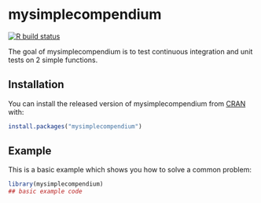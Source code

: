 # mysimplecompendium

<!-- badges: start -->
[![R build status](https://github.com/ankittandon/DATA-598-WI20-week-7/tests/workflows/R-CMD-check/badge.svg)](https://github.com/ankittandon/DATA-598-WI20-week-7/tests/actions)
<!-- badges: end -->

The goal of mysimplecompendium is to test continuous integration and unit tests on 2 simple functions.

## Installation

You can install the released version of mysimplecompendium from [CRAN](https://CRAN.R-project.org) with:

``` r
install.packages("mysimplecompendium")
```

## Example

This is a basic example which shows you how to solve a common problem:

``` r
library(mysimplecompendium)
## basic example code
```

